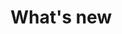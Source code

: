 <!--
# DO NOT REMOVE THIS COMMENTED PARAGRAPH

# Update the below variable to process your changes and reflect the version accordingly
# For more info read CONTRIBUTING.md

TYPE=Ninja
-->

# What's new

